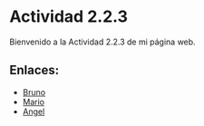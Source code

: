 # Actividad 2.2.3

Bienvenido a la Actividad 2.2.3 de mi página web.

## Enlaces:
- [Bruno](Bruno.md)
- [Mario](mario.md)
- [Angel](angel.md)

